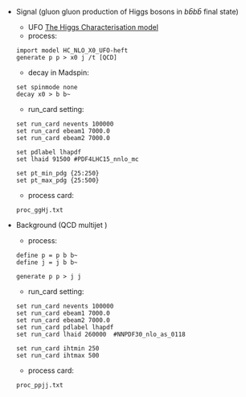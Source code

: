 


* Signal (gluon gluon production of Higgs bosons in $b\bar{b}b\bar{b}$ final state)  
    * UFO [The Higgs Characterisation model](https://feynrules.irmp.ucl.ac.be/wiki/HiggsCharacterisation)  
    * process:   
     ```
    import model HC_NLO_X0_UFO-heft
    generate p p > x0 j /t [QCD]
    ```
    
    * decay in Madspin: 
    ```
    set spinmode none
    decay x0 > b b~
    ```
    
    * run_card setting:  
    ```
    set run_card nevents 100000
    set run_card ebeam1 7000.0
    set run_card ebeam2 7000.0

    set pdlabel lhapdf
    set lhaid 91500 #PDF4LHC15_nnlo_mc

    set pt_min_pdg {25:250}
    set pt_max_pdg {25:500}
    ```
    
    
    * process card:
    ```
    proc_ggHj.txt
    ```




* Background (QCD multijet )   
    * process:   
    ```
    define p = p b b~
    define j = j b b~

    generate p p > j j
    ```  
    
    * run_card setting:
    ```
    set run_card nevents 100000
    set run_card ebeam1 7000.0
    set run_card ebeam2 7000.0
    set run_card pdlabel lhapdf 
    set run_card lhaid 260000  #NNPDF30_nlo_as_0118

    set run_card ihtmin 250
    set run_card ihtmax 500
    ```
    * process card:
    ```
    proc_ppjj.txt
    ```